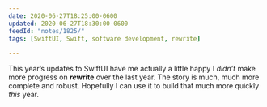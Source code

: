 ```yaml
---
date: 2020-06-27T18:25:00-0600
updated: 2020-06-27T18:30:00-0600
feedId: "notes/1825/"
tags: [SwiftUI, Swift, software development, rewrite]

---
```


This year’s updates to SwiftUI have me actually a little happy I *didn’t* make more progress on <b><i>re</i>write</b> over the last year. The story is much, much more complete and robust. Hopefully I can use it to build that much more quickly *this* year.